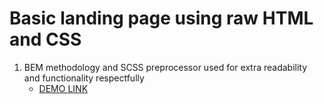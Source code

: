 # Basic landing page using raw HTML and CSS
1. BEM methodology and SCSS preprocessor used for extra readability and functionality respectfully
    - [DEMO LINK](https://Illia-Drach.github.io/Landing-Page/)
